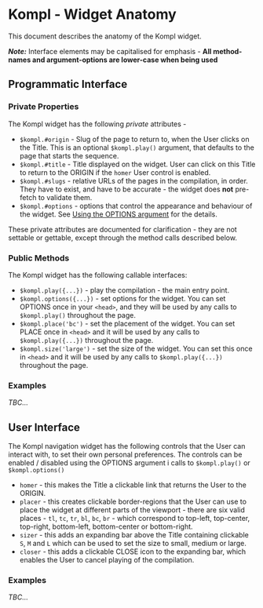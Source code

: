 # Kompl - Widget Anatomy

This document describes the anatomy of the Kompl widget.

__*Note:*__ Interface elements may be capitalised for emphasis - **All method-names and argument-options are lower-case when being used**

## Programmatic Interface

### Private Properties

The Kompl widget has the following *private* attributes -

* `$kompl.#origin` - Slug of the page to return to, when the User clicks on the Title. This is an optional `$kompl.play()` argument, that defaults to the page that starts the sequence.
* `$kompl.#title` - Title displayed on the widget. User can click on this Title to return to the ORIGIN if the `homer` User control is enabled.
* `$kompl.#slugs` - relative URLs of the pages in the compilation, in order. They have to exist, and have to be accurate - the widget does **not** pre-fetch to validate them.
* `$kompl.#options` - options that control the appearance and behaviour of the widget. See [Using the OPTIONS argument](example-options.md) for the details.

These private attributes are documented for clarification - they are not settable or gettable, except through the method calls described below.

### Public Methods

The Kompl widget has the following callable interfaces:
* `$kompl.play({...})` - play the compilation - the main entry point.
* `$kompl.options({...})` - set options for the widget. You can set OPTIONS once in your `<head>`, and they will be used by any calls to `$kompl.play()` throughout the page.
* `$kompl.place('bc')` - set the placement of the widget. You can set PLACE once in `<head>` and it will be used by any calls to `$kompl.play({...})` throughout the page.
* `$kompl.size('large')` - set the size of the widget. You can set this once in `<head>` and it will be used by any calls to `$kompl.play({...})` throughout the page.

### Examples

*TBC...*

## User Interface

The Kompl navigation widget has the following controls that the User can interact with, to set their own personal preferences. The controls can be enabled / disabled using the OPTIONS argument i calls to `$kompl.play()` or `$kompl.options()`

* `homer` - this makes the Title a clickable link that returns the User to the ORIGIN.
* `placer` - this creates clickable border-regions that the User can use to place the widget at different parts of the viewport - there are six valid places - `tl`, `tc`, `tr`, `bl`, `bc`, `br` - which correspond to top-left, top-center, top-right, bottom-left, bottom-center or bottom-right.
* `sizer` - this adds an expanding bar above the Title containing clickable `S`, `M` and `L` which can be used to set the size to small, medium or large.
* `closer` - this adds a clickable CLOSE icon to the expanding bar, which enables the User to cancel playing of the compilation.

### Examples

*TBC...*
